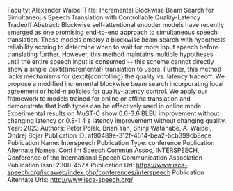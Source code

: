 Faculty: Alexander Waibel
Title: Incremental Blockwise Beam Search for Simultaneous Speech Translation with Controllable Quality-Latency Tradeoff
Abstract: Blockwise self-attentional encoder models have recently emerged as one promising end-to-end approach to simultaneous speech translation. These models employ a blockwise beam search with hypothesis reliability scoring to determine when to wait for more input speech before translating further. However, this method maintains multiple hypotheses until the entire speech input is consumed -- this scheme cannot directly show a single \textit{incremental} translation to users. Further, this method lacks mechanisms for \textit{controlling} the quality vs. latency tradeoff. We propose a modified incremental blockwise beam search incorporating local agreement or hold-$n$ policies for quality-latency control. We apply our framework to models trained for online or offline translation and demonstrate that both types can be effectively used in online mode. Experimental results on MuST-C show 0.6-3.6 BLEU improvement without changing latency or 0.8-1.4 s latency improvement without changing quality.
Year: 2023
Authors: Peter Polák, Brian Yan, Shinji Watanabe, A. Waibel, Ondrej Bojar
Publication ID: af90489e-312f-4514-bea2-bcb399cb8ece
Publication Name: Interspeech
Publication Type: conference
Publication Alternate Names: Conf Int Speech Commun Assoc, INTERSPEECH, Conference of the International Speech Communication Association
Publication Issn: 2308-457X
Publication Url: https://www.isca-speech.org/iscaweb/index.php/conferences/interspeech
Publication Alternate Urls: http://www.isca-speech.org/
